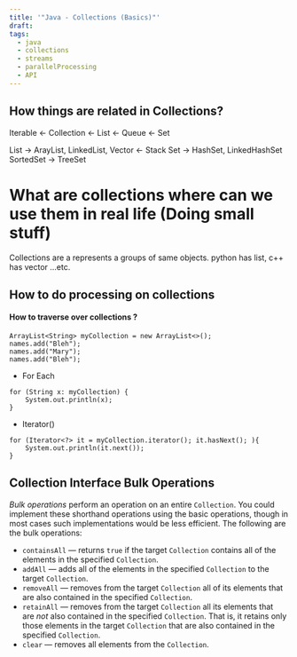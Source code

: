 ```yaml
---
title: '"Java - Collections (Basics)"'
draft: 
tags:
  - java
  - collections
  - streams
  - parallelProcessing
  - API
---
```

## How things are related in Collections?

Iterable <- Collection <-  List
                        <- Queue
                        <- Set

List -> ArayList, LinkedList, Vector <- Stack
Set -> HashSet, LinkedHashSet
SortedSet -> TreeSet


# What are collections where can we use them in real life (Doing small stuff)

Collections are a represents a groups of same objects. python has list, c++ has vector ...etc. 

## How to do processing on collections

#### How to traverse over collections ? 

```
ArrayList<String> myCollection = new ArrayList<>();  
names.add("Bleh");  
names.add("Mary");  
names.add("Bleh");
```

- For Each
```
for (String x: myCollection) {
	System.out.println(x);
}
```
- Iterator() 
```
for (Iterator<?> it = myCollection.iterator(); it.hasNext(); ){
	System.out.println(it.next());
}
```

## Collection Interface Bulk Operations

_Bulk operations_ perform an operation on an entire `Collection`. You could implement these shorthand operations using the basic operations, though in most cases such implementations would be less efficient. The following are the bulk operations:

- `containsAll` — returns `true` if the target `Collection` contains all of the elements in the specified `Collection`.
- `addAll` — adds all of the elements in the specified `Collection` to the target `Collection`.
- `removeAll` — removes from the target `Collection` all of its elements that are also contained in the specified `Collection`.
- `retainAll` — removes from the target `Collection` all its elements that are _not_ also contained in the specified `Collection`. That is, it retains only those elements in the target `Collection` that are also contained in the specified `Collection`.
- `clear` — removes all elements from the `Collection`.


